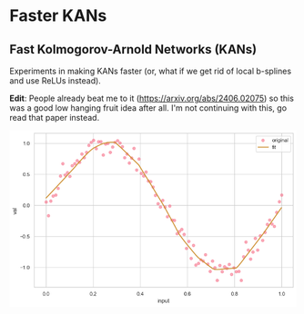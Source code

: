 # Faster KANs

## Fast Kolmogorov-Arnold Networks (KANs)

Experiments in making KANs faster (or, what if we get rid of local b-splines and use ReLUs instead).

**Edit**: People already beat me to it (https://arxiv.org/abs/2406.02075) so this was a good low hanging fruit idea after all. I'm not continuing with this, go read that paper instead.

![plot](plot.png)